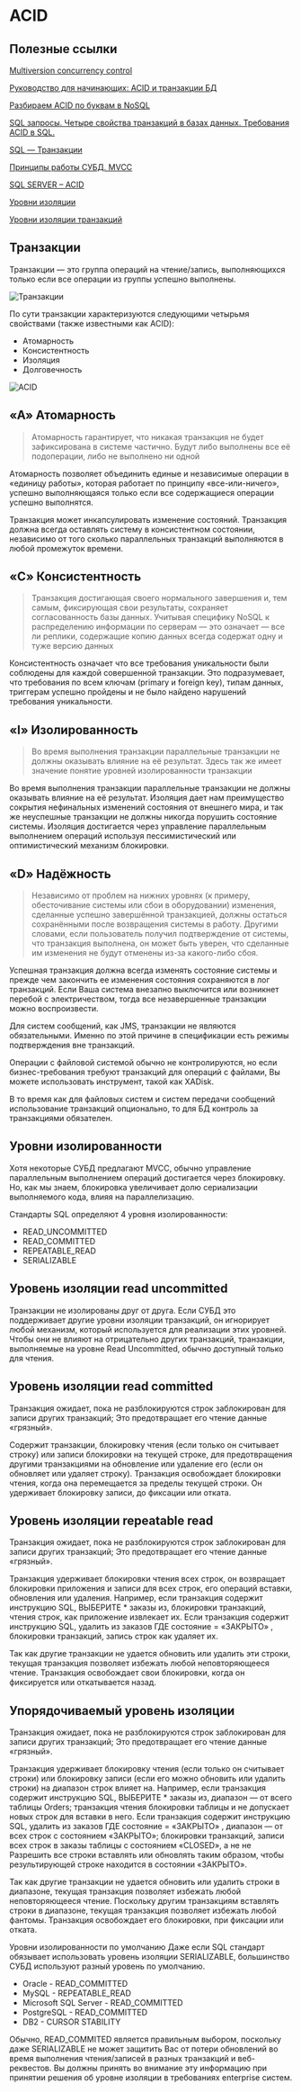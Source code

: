 # ACID 
## Полезные ссылки

[Multiversion concurrency control](https://en.wikipedia.org/wiki/Multiversion_concurrency_control)

[Руководство для начинающих: ACID и транзакции БД](http://akorsa.ru/2016/08/rukovodstvo-dlya-nachinayushhih-acid-i-tranzaktsii-bd/)

[Разбираем ACID по буквам в NoSQL](https://habr.com/ru/post/228327/)

[SQL запросы. Четыре свойства транзакций в базах данных. Требования ACID в SQL.](https://www.youtube.com/watch?v=ze6rkueiMfY)

[SQL — Транзакции](https://webformyself.com/sql-tranzakcii/)

[Принципы работы СУБД. MVCC](https://habr.com/ru/post/208400/)

[SQL SERVER – ACID](https://blog.sqlauthority.com/2007/12/09/sql-server-acid-atomicity-consistency-isolation-durability/)

[Уровни изоляции](https://professorweb.ru/my/sql-server/2012/level3/3_16.php)

[Уровни изоляции транзакций](https://docs.microsoft.com/ru-ru/sql/odbc/reference/develop-app/transaction-isolation-levels?view=sql-server-2017)

## Транзакции

Транзакции — это группа операций на чтение/запись, выполняющихся только если все операции из группы успешно выполнены.

![Транзакции](images/transaction-workflow1.gif)

По сути транзакции характеризуются следующими четырьмя свойствами (также известными как ACID):

- Атомарность
- Консистентность
- Изоляция
- Долговечность

![ACID](AlevelTestQuestions/Databases/images/acid.png)

## «A» Атомарность

> Атомарность гарантирует, что никакая транзакция не будет зафиксирована в системе частично. Будут либо выполнены все её подоперации, либо не выполнено ни одной

Атомарность позволяет объединить единые и независимые операции в «единицу работы», которая работает по принципу «все-или-ничего», успешно выполняющаяся только если все содержащиеся операции успешно выполнятся.

Транзакция может инкапсулировать изменение состояний. Транзакция должна всегда оставлять систему в консистентном состоянии, независимо от того сколько параллельных транзакций выполняются в любой промежуток времени.

## «C» Консистентность

> Транзакция достигающая своего нормального завершения и, тем самым, фиксирующая свои результаты, сохраняет согласованность базы данных. Учитывая специфику NoSQL к распределению информации по серверам — это означает — все ли реплики, содержащие копию данных всегда содержат одну и туже версию данных

Консистентность означает что все требования уникальности были соблюдены для каждой совершенной транзакции. Это подразумевает, что требования по всем ключам (primary и foreign key), типам данных, триггерам успешно пройдены и не было найдено нарушений требования уникальности.

## «I» Изолированность

> Во время выполнения транзакции параллельные транзакции не должны оказывать влияние на её результат. Здесь так же имеет значение понятие уровней изолированности транзакции

Во время выполнения транзакции параллельные транзакции не должны оказывать влияние на её результат. Изоляция дает нам преимущество сокрытия нефинальных изменений состояния от внешнего мира, и так же неуспешные транзакции не должны никогда порушить состояние системы. Изоляция достигается через управление параллельным выполнением операций используя пессимистический или оптимистический механизм блокировки.

## «D» Надёжность

> Независимо от проблем на нижних уровнях (к примеру, обесточивание системы или сбои в оборудовании) изменения, сделанные успешно завершённой       транзакцией, должны остаться сохранёнными после возвращения системы в работу. Другими словами, если пользователь получил подтверждение от системы, что транзакция выполнена, он может быть уверен, что сделанные им изменения не будут отменены из-за какого-либо сбоя.

Успешная транзакция должна всегда изменять состояние системы и прежде чем закончить ее изменения состояния сохраняются в лог транзакций. Если Ваша система внезапно выключится или возникнет перебой с электричеством, тогда все незавершенные транзакции можно воспроизвести.

Для систем сообщений, как JMS, транзакции не являются обязательными. Именно по этой причине в спецификации есть режимы подтверждения вне транзакций.

Операции с файловой системой обычно не контролируются, но если бизнес-требования требуют транзакций для операций с файлами, Вы можете использовать инструмент, такой как  XADisk.

В то время как для файловых систем и систем передачи сообщений использование транзакций опционально, то для БД контроль за транзакциями обязателен.

## Уровни изолированности

Хотя некоторые СУБД предлагают MVCC, обычно управление параллельным выполнением операций достигается через блокировку. Но, как мы знаем, блокировка увеличивает долю сериализации выполняемого кода, влияя на параллелизацию.

Стандарты SQL определяют 4 уровня изолированности:

- READ_UNCOMMITTED
- READ_COMMITTED
- REPEATABLE_READ
- SERIALIZABLE

## Уровень изоляции read uncommitted

Транзакции не изолированы друг от друга. Если СУБД это поддерживает другие уровни изоляции транзакций, он игнорирует любой механизм, который используется для реализации этих уровней. Чтобы они не влияют на отрицательно других транзакций, транзакции, выполняемые на уровне Read Uncommitted, обычно доступный только для чтения.

## Уровень изоляции read committed

Транзакция ожидает, пока не разблокируются строк заблокирован для записи других транзакций; Это предотвращает его чтение данные «грязный».

Содержит транзакции, блокировку чтения (если только он считывает строку) или записи блокировки на текущей строке, для предотвращения другими транзакциями на обновление или удаление его (если он обновляет или удаляет строку). Транзакция освобождает блокировки чтения, когда она перемещается за пределы текущей строки. Он удерживает блокировку записи, до фиксации или отката.

## Уровень изоляции repeatable read

Транзакция ожидает, пока не разблокируются строк заблокирован для записи других транзакций; Это предотвращает его чтение данные «грязный».

Транзакция удерживает блокировки чтения всех строк, он возвращает блокировки приложения и записи для всех строк, его операций вставки, обновления или удаления. Например, если транзакция содержит инструкцию SQL, ВЫБЕРИТЕ * заказы из, блокировки транзакций, чтения строк, как приложение извлекает их. Если транзакция содержит инструкцию SQL, удалить из заказов ГДЕ состояние = «ЗАКРЫТО» , блокировки транзакций, запись строк как удаляет их.

Так как другие транзакции не удается обновить или удалить эти строки, текущая транзакция позволяет избежать любой неповторяющееся чтение. Транзакция освобождает свои блокировки, когда он фиксируется или откатывается назад.

## Упорядочиваемый уровень изоляции

Транзакция ожидает, пока не разблокируются строк заблокирован для записи других транзакций; Это предотвращает его чтение данные «грязный».

Транзакция удерживает блокировку чтения (если только он считывает строки) или блокировку записи (если его можно обновить или удалить строки) на диапазон строк влияет на. Например, если транзакция содержит инструкцию SQL, ВЫБЕРИТЕ * заказы из, диапазон — от всего таблицы Orders; транзакция чтения блокировки таблицы и не допускает новых строк для вставки в него. Если транзакция содержит инструкцию SQL, удалить из заказов ГДЕ состояние = «ЗАКРЫТО» , диапазон — от всех строк с состоянием «ЗАКРЫТО»; блокировки транзакций, записи всех строк в заказы таблицы с состоянием «CLOSED», а не не Разрешить все строки вставлять или обновлять таким образом, чтобы результирующей строке находится в состоянии «ЗАКРЫТО».

Так как другие транзакции не удается обновить или удалить строки в диапазоне, текущая транзакция позволяет избежать любой неповторяющееся чтение. Поскольку другим транзакциям вставлять строки в диапазоне, текущая транзакция позволяет избежать любой фантомы. Транзакция освобождает его блокировки, при фиксации или отката.


Уровни изолированности по умолчанию
Даже если SQL стандарт обязывает использовать уровень изоляции SERIALIZABLE, большинство СУБД используют разный уровень по умолчанию.

- Oracle - READ_COMMITTED
- MySQL - REPEATABLE_READ
- Microsoft SQL Server - READ_COMMITTED
- PostgreSQL - READ_COMMITTED
- DB2 - CURSOR STABILITY

Обычно, READ_COMMITED является правильным выбором, поскольку даже SERIALIZABLE не может защитить Вас от потери обновлений во время выполнения чтения/записей в разных транзакций и веб-реквестов. Вы должны принять во внимание эту информацию при принятии решения об уровне изоляции в требованиях enterprise систем.